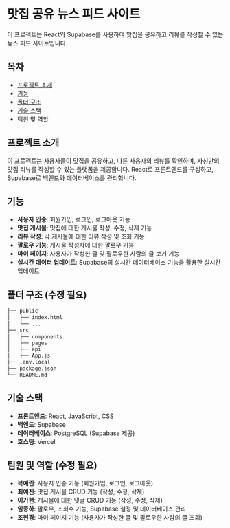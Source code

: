 # 맛집 공유 뉴스 피드 사이트

이 프로젝트는 React와 Supabase를 사용하여 맛집을 공유하고 리뷰를 작성할 수 있는 뉴스 피드 사이트입니다.


## 목차

-   [프로젝트 소개](#프로젝트-소개)
-   [기능](#기능)
-   [폴더 구조](#폴더-구조)
-   [기술 스택](#기술-스택)
-   [팀원 및 역할](#팀원-및-역할)


## 프로젝트 소개

이 프로젝트는 사용자들이 맛집을 공유하고, 다른 사용자의 리뷰를 확인하며, 자신만의 맛집 리뷰를 작성할 수 있는 플랫폼을 제공합니다. React로 프론트엔드를 구성하고, Supabase로 백엔드와 데이터베이스를 관리합니다.


## 기능

-   **사용자 인증**: 회원가입, 로그인, 로그아웃 기능
-   **맛집 게시물**: 맛집에 대한 게시물 작성, 수정, 삭제 기능
-   **리뷰 작성**: 각 게시물에 대한 리뷰 작성 및 조회 기능
-   **팔로우 기능**: 게시물 작성자에 대한 팔로우 기능
-   **마이 페이지**: 사용자가 작성한 글 및 팔로우한 사람의 글 보기 기능
-   **실시간 데이터 업데이트**: Supabase의 실시간 데이터베이스 기능을 활용한 실시간 업데이트


## 폴더 구조 (수정 필요)

```bash
├── public
│   ├── index.html
│   └── ...
├── src
│   ├── components
│   ├── pages
│   ├── api
│   ├── App.js
├── .env.local
├── package.json
└── README.md
```


## 기술 스택

-   **프론트엔드**: React, JavaScript, CSS
-   **백엔드**: Supabase
-   **데이터베이스**: PostgreSQL (Supabase 제공)
-   **호스팅**: Vercel


## 팀원 및 역할 (수정 필요)

-   **복예린**: 사용자 인증 기능 (회원가입, 로그인, 로그아웃)
-   **최예진**: 맛집 게시물 CRUD 기능 (작성, 수정, 삭제)
-   **이가현**: 게시물에 대한 댓글 CRUD 기능 (작성, 수정, 삭제) 
-   **임종하**: 팔로우, 조회수 기능, Supabase 설정 및 데이터베이스 관리
-   **조현경**: 마이 페이지 기능 (사용자가 작성한 글 및 팔로우한 사람의 글 조회)
  
